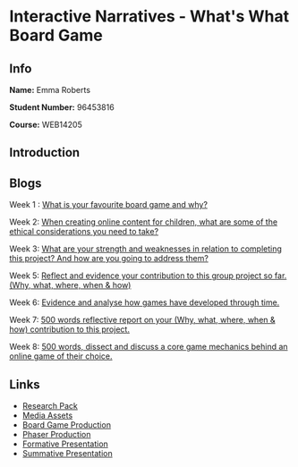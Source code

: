 # Interactive Narratives - What's What Board Game

## Info

**Name:** Emma Roberts

**Student Number:** 96453816

**Course:** WEB14205

## Introduction


## Blogs

Week 1 : [What is your favourite board game and why?]()

Week 2: [When creating online content for children, what are some of the ethical considerations you need to take?]()

Week 3: [What are your strength and weaknesses in relation to completing this project? And how are you going to address them?]()

Week 5: [Reflect and evidence your contribution to this group project so far. (Why, what, where, when & how)]()

Week 6: [Evidence and analyse how games have developed through time.]()

Week 7: [500 words reflective report on your (Why, what, where, when & how) contribution to this project.]()

Week 8: [500 words, dissect and discuss a core game mechanics behind an online game of their choice.]()


## Links

* [Research Pack](https://docs.google.com/document/d/1JSHa4pcsvwXE42bci0OSdwDtmCMI96wCsp-peImPElI/edit?usp=sharing)
* [Media Assets](https://drive.google.com/drive/folders/1dK_Cp3qLm9Z3qnWOqoQEgIj8VYTTBK3R?usp=sharing)
* [Board Game Production]()
* [Phaser Production](https://eroberts28.github.io/whatswhatgame/)
* [Formative Presentation]()
* [Summative Presentation]()




